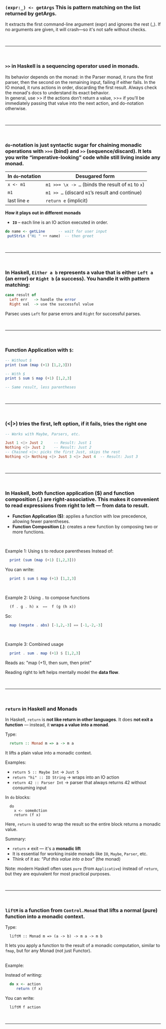 ### `(expr:_) <- getArgs` This is pattern matching on the list returned by getArgs.

It extracts the first command-line argument (expr) and ignores the rest (_). If no arguments are given, it will crash—so it's not safe without checks.

<br>

---

<br>


### `>>` in Haskell is a sequencing operator used in monads.

Its behavior depends on the monad: in the Parser monad, it runs the first parser, then the second on the remaining input, failing if either fails. In the IO monad, it runs actions in order, discarding the first result. Always check the monad's docs to understand its exact behavior.
<br>
In general, use >> if the actions don't return a value, >>= if you'll be immediately passing that value into the next action, and do-notation otherwise.

<br>

---

<br>


### **`do`‑notation** is just syntactic sugar for chaining monadic operations with **`>>=`** (bind) and **`>>`** (sequence/discard). It lets you write “imperative‑looking” code while still living inside any monad.


| In `do`‑notation | Desugared form |
|------------------|----------------|
| `x <- m1`        | `m1 >>= \x -> …` (binds the result of `m1` to `x`) |
| `m1`             | `m1 >> …` (discard `m1`’s result and continue) |
| last line `e`    | `return e` (implicit) |

**How it plays out in different monads**

* **`IO`** – each line is an IO action executed in order.  
```haskell
do name <- getLine      -- wait for user input
 putStrLn ("Hi " ++ name)  -- then greet
```

<br>

---

<br>


### In Haskell, `Either a b` represents a value that is either `Left a` (an error) or `Right b` (a success). You handle it with pattern matching:

```haskell
case result of  
  Left err   -> handle the error  
  Right val  -> use the successful value
```

Parsec uses `Left` for parse errors and `Right` for successful parses.

<br>

---

<br>


### Function Application with `$`:
```haskell
-- Without $
print (sum (map (+1) [1,2,3]))

-- With $
print $ sum $ map (+1) [1,2,3]

-- Same result, less parentheses
```

<br>

---

<br>


### **(<|>)** tries the first, left option, if it fails, tries the right one
```haskell
-- Works with Maybe, Parsers, etc.

Just 1 <|> Just 2     -- Result: Just 1
Nothing <|> Just 2    -- Result: Just 2
-- Chained <|>: picks the first Just, skips the rest
Nothing <|> Nothing <|> Just 3 <|> Just 4  -- Result: Just 3
```

<br>

---

<br>


### In Haskell, both **function application ($) and function composition (.)** are **right-associative**. This makes it convenient to **read expressions from right to left** — from data to result.

- **Function Application ($)**: applies a function with low precedence, allowing fewer parentheses.
- **Function Composition (.)**: creates a new function by composing two or more functions.

<br>

Example 1: Using `$` to reduce parentheses
Instead of:
```haskell
  print (sum (map (+1) [1,2,3]))
```
You can write:
```haskell
  print $ sum $ map (+1) [1,2,3]
```
<br>

Example 2: Using `.` to compose functions
```haskell
  (f . g . h) x  ==  f (g (h x))
```
So:
```haskell
  map (negate . abs) [-1,2,-3] == [-1,-2,-3]
```
<br>

Example 3: Combined usage
```haskell
  print . sum . map (+1) $ [1,2,3]
```
Reads as: "map (+1), then sum, then print"

Reading right to left helps mentally model the **data flow**.

<br>

---

<br>


### `return` in Haskell and Monads

In Haskell, `return` is **not like return in other languages**. It does **not exit a function** — instead, it **wraps a value into a monad**.

Type:
```haskell
  return :: Monad m => a -> m a
```

It lifts a plain value into a monadic context.

Examples:

- `return 5 :: Maybe Int`    → `Just 5`
- `return "hi" :: IO String` → wraps into an IO action
- `return 42 :: Parser Int`  → parser that always returns 42 without consuming input

In `do` blocks:
```
  do
    x <- someAction
    return (f x)
```

Here, `return` is used to wrap the result so the entire block returns a monadic value.

Summary:
- `return` ≠ exit — it's a **monadic lift**
- It is essential for working inside monads like `IO`, `Maybe`, `Parser`, etc.
- Think of it as: _“Put this value into a box”_ (the monad)

Note: modern Haskell often uses `pure` (from `Applicative`) instead of `return`, but they are equivalent for most practical purposes.


<br>

---

<br>


### **`liftM`** is a function from `Control.Monad` that **lifts a normal (pure) function into a monadic context**.

Type:
```
  liftM :: Monad m => (a -> b) -> m a -> m b
```

It lets you apply a function to the result of a monadic computation, similar to `fmap`, but for any Monad (not just Functor).

<br>
Example:

Instead of writing:
```haskell
  do x <- action
     return (f x)
```

You can write:
```haskell
  liftM f action
```

<br>

---

<br>


